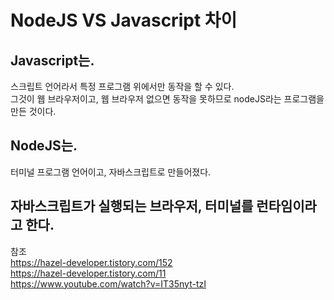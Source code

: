 # NodeJS VS Javascript 차이

## Javascript는.
스크립트 언어라서 특정 프로그램 위에서만 동작을 할 수 있다.   
그것이 웹 브라우저이고, 웹 브라우저 없으면 동작을 못하므로 nodeJS라는 프로그램을 만든 것이다.

## NodeJS는.
터미널 프로그램 언어이고, 자바스크립트로 만들어졌다.

## 자바스크립트가 실행되는 브라우저, 터미널를 런타임이라고 한다.


참조   
https://hazel-developer.tistory.com/152   
https://hazel-developer.tistory.com/11   
https://www.youtube.com/watch?v=IT35nyt-tzI

   
   
